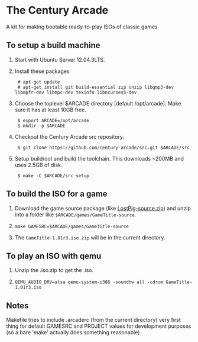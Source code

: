 # The Century Arcade

A kit for making bootable ready-to-play ISOs of classic games

## To setup a build machine

1. Start with Ubuntu Server 12.04.3LTS.

2. Install these packages

		# apt-get update
   		# apt-get install git build-essential zip unzip libgmp3-dev libmpfr-dev libmpc-dev texinfo libncurses5-dev

3. Choose the toplevel $ARCADE directory [default /opt/arcade].  Make sure it has at least 10GB free.

    	$ export ARCADE=/opt/arcade
    	$ mkdir -p $ARCADE

4. Checkout the Century Arcade src repository.

    	$ git clone https://github.com/century-arcade/src.git $ARCADE/src

5. Setup buildroot and build the toolchain.  This downloads ~200MB and uses 2.5GB of disk.

    	$ make -C $ARCADE/src setup

## To build the ISO for a game

1. Download the game source package (like [LostPig-source.zip]()) and unzip into a folder like `$ARCADE/games/GameTitle-source`.

2. `make GAMESRC=$ARCADE/games/GameTitle-source`

3. The `GameTitle-1.01r3.iso.zip` will be in the current directory.

## To play an ISO with qemu

1. Unzip the .iso.zip to get the .iso.

2. `QEMU_AUDIO_DRV=alsa qemu-system-i386 -soundhw all -cdrom GameTitle-1.01r3.iso`

## Notes

Makefile tries to include .arcaderc (from the current directory) very first thing for default GAMESRC and PROJECT values for development purposes (so a bare 'make' actually does something reasonable).
